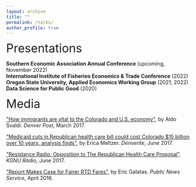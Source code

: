 ```yaml
---
layout: archive
title: ""
permalink: /talks/
author_profile: true
---
```


<font size="6">Presentations</font>

**Southern Economic Association Annual Conference** (upcoming, November 2022)<br>
**International Institute of Fisheries Economics & Trade Conference** (2022)<br>
**Oregon State University, Applied Economics Working Group** (2021, 2022)<br>
**Data Science for Public Good** (2020)<br>

<font size="6">Media</font>

<a href="https://www.denverpost.com/2017/03/11/immigrants-us-colorado-economy/">"How immigrants are vital to the Colorado and U.S. economy"</a>, by Aldo Svaldi. *Denver Post*, March 2017.

<a href="https://denverite.com/2017/06/22/medicaid-cuts-republican-health-care-bill-cost-colorado-15-billion-10-years-analysis-finds/">"Medicaid cuts in Republican health care bill could cost Colorado $15 billion over 10 years, analysis finds"</a>, by Erica Meltzer. *Denverite*, June 2017.

<a href="https://news.kgnu.org/2017/06/resistance-radio-opposition-to-the-republican-health-care-proposal/">"Resistance Radio: Opposition to The Republican Health Care Proposal"</a>. *KGNU Radio*, June 2017.


<a href="https://www.publicnewsservice.org/2016-04-27/poverty-issues/report-makes-case-for-fairer-rtd-fares/a51610-1">"Report Makes Case for Fairer RTD Fares"</a>, by Eric Galatas. *Public News Service*, April 2016.



